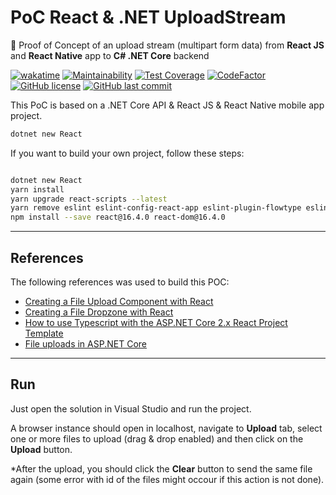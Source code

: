 # PoC React & .NET UploadStream

🔬 Proof of Concept of an upload stream (multipart form data) from **React JS** and **React Native** app to **C# .NET Core** backend

[![wakatime](https://wakatime.com/badge/github/GuilhermeStracini/POC-react-dotnet-UploadStream.svg)](https://wakatime.com/badge/github/GuilhermeStracini/POC-react-dotnet-UploadStream)
[![Maintainability](https://api.codeclimate.com/v1/badges/d24885c9abbb02ef99a0/maintainability)](https://codeclimate.com/github/GuilhermeStracini/POC-react-dotnet-UploadStream/maintainability)
[![Test Coverage](https://api.codeclimate.com/v1/badges/d24885c9abbb02ef99a0/test_coverage)](https://codeclimate.com/github/GuilhermeStracini/POC-react-dotnet-UploadStream/test_coverage)
[![CodeFactor](https://www.codefactor.io/repository/github/GuilhermeStracini/POC-react-dotnet-UploadStream/badge)](https://www.codefactor.io/repository/github/GuilhermeStracini/POC-react-dotnet-UploadStream)
[![GitHub license](https://img.shields.io/github/license/GuilhermeStracini/POC-react-dotnet-UploadStream)](https://github.com/GuilhermeStracini/POC-react-dotnet-UploadStream)
[![GitHub last commit](https://img.shields.io/github/last-commit/GuilhermeStracini/POC-react-dotnet-UploadStream)](https://github.com/GuilhermeStracini/POC-react-dotnet-UploadStream)

This PoC is based on a .NET Core API & React JS & React Native mobile app project.

```bash
dotnet new React
```
If you want to build your own project, follow these steps:

```bash

dotnet new React
yarn install
yarn upgrade react-scripts --latest
yarn remove eslint eslint-config-react-app eslint-plugin-flowtype eslint-plugin-import eslint-plugin-js-ally eslint-plugin-react babel-eslint
npm install --save react@16.4.0 react-dom@16.4.0
```

---

## References

The following references was used to build this POC:

- [Creating a File Upload Component with React](https://malcoded.com/posts/react-file-upload/#creating-a-new-react-project)
- [Creating a File Dropzone with React](https://malcoded.com/posts/react-dropzone/)
- [How to use Typescript with the ASP.NET Core 2.x React Project Template](https://jonhilton.net/new-aspnet-core-react-project/)
- [File uploads in ASP.NET Core](https://docs.microsoft.com/pt-br/aspnet/core/mvc/models/file-uploads?view=aspnetcore-2.2#uploading-large-files-with-streaming)

---

## Run

Just open the solution in Visual Studio and run the project.

A browser instance should open in localhost, navigate to **Upload** tab, select one or more files to upload (drag & drop enabled) and then click on the **Upload** button.

*After the upload, you should click the **Clear** button to send the same file again (some error with id of the files might occour if this action is not done).
